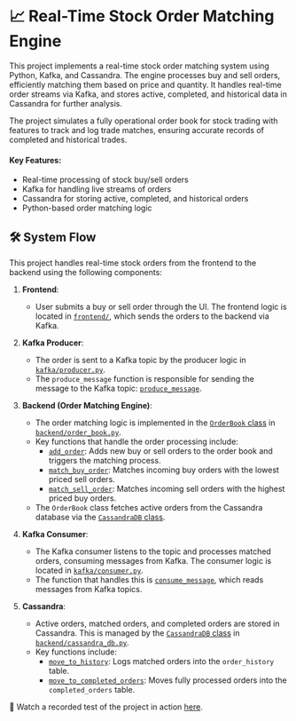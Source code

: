 # 📈 Real-Time Stock Order Matching Engine

This project implements a real-time stock order matching system using Python, Kafka, and Cassandra. The engine processes buy and sell orders, efficiently matching them based on price and quantity. It handles real-time order streams via Kafka, and stores active, completed, and historical data in Cassandra for further analysis.

The project simulates a fully operational order book for stock trading with features to track and log trade matches, ensuring accurate records of completed and historical trades.

#### Key Features:
- Real-time processing of stock buy/sell orders
- Kafka for handling live streams of orders
- Cassandra for storing active, completed, and historical orders
- Python-based order matching logic

## 🛠️ System Flow

This project handles real-time stock orders from the frontend to the backend using the following components:

1. **Frontend**:
    - User submits a buy or sell order through the UI. The frontend logic is located in [`frontend/`](./frontend/), which sends the orders to the backend via Kafka.

2. **Kafka Producer**:
    - The order is sent to a Kafka topic by the producer logic in [`kafka/producer.py`](./kafka/producer.py).
    - The `produce_message` function is responsible for sending the message to the Kafka topic: [`produce_message`](./kafka/producer.py#L10).

3. **Backend (Order Matching Engine)**:
    - The order matching logic is implemented in the [`OrderBook` class](./backend/order_book.py#L9) in [`backend/order_book.py`](./backend/order_book.py).
    - Key functions that handle the order processing include:
        - [`add_order`](./backend/order_book.py#L21): Adds new buy or sell orders to the order book and triggers the matching process.
        - [`match_buy_order`](./backend/order_book.py#L43): Matches incoming buy orders with the lowest priced sell orders.
        - [`match_sell_order`](./backend/order_book.py#L68): Matches incoming sell orders with the highest priced buy orders.
    - The `OrderBook` class fetches active orders from the Cassandra database via the [`CassandraDB` class](./backend/cassandra_db.py#L10).

4. **Kafka Consumer**:
    - The Kafka consumer listens to the topic and processes matched orders, consuming messages from Kafka. The consumer logic is located in [`kafka/consumer.py`](./kafka/consumer.py).
    - The function that handles this is [`consume_message`](./kafka/consumer.py#L12), which reads messages from Kafka topics.

5. **Cassandra**:
    - Active orders, matched orders, and completed orders are stored in Cassandra. This is managed by the [`CassandraDB` class](./backend/cassandra_db.py#L10) in [`backend/cassandra_db.py`](./backend/cassandra_db.py).
    - Key functions include:
        - [`move_to_history`](./backend/cassandra_db.py#L98): Logs matched orders into the `order_history` table.
        - [`move_to_completed_orders`](./backend/cassandra_db.py#L115): Moves fully processed orders into the `completed_orders` table.


🎥 Watch a recorded test of the project in action [here](https://youtu.be/inrQesrC7e4?si=kgktBdoYRYxzMHZv).
